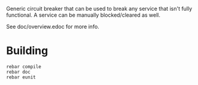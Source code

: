 Generic circuit breaker that can be used to break any service that
isn't fully functional. A service can be manually blocked/cleared as well.

See doc/overview.edoc for more info.

Building
========

    rebar compile
    rebar doc
    rebar eunit
